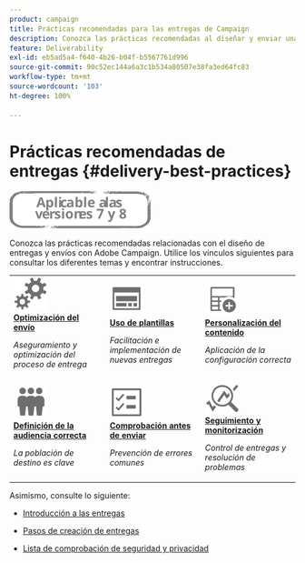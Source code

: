 ```yaml
---
product: campaign
title: Prácticas recomendadas para las entregas de Campaign
description: Conozca las prácticas recomendadas al diseñar y enviar una entrega
feature: Deliverability
exl-id: eb5ad5a4-f640-4b26-b04f-b5567761d996
source-git-commit: 90c52ec144a6a3c1b534a80507e38fa3ed64fc83
workflow-type: tm+mt
source-wordcount: '103'
ht-degree: 100%

---
```


# Prácticas recomendadas de entregas {#delivery-best-practices}

![](../../assets/common.svg)

Conozca las prácticas recomendadas relacionadas con el diseño de entregas y envíos con Adobe Campaign. Utilice los vínculos siguientes para consultar los diferentes temas y encontrar instrucciones.

<table>
<tr>
  <td>
    <a href="optimize-delivery.md">
      <img alt="Optimización" src="assets/do-not-localize/optimize.svg" width="60px"/>
    </a>
    <div>
      <a href="optimize-delivery.md">
    <strong>Optimización del envío</strong>
    </a>
    </div>
    <p>
    <em>Aseguramiento y optimización del proceso de entrega</em>
    <p>
  </td>
   <td>
    <a href="use-templates.md">
      <img alt="Plantillas" src="assets/do-not-localize/design.svg" width="60px"/>
    </a>
    <div>
      <a href="use-templates.md">
    <strong>Uso de plantillas</strong>
    </a>
    </div>
    <p>
    <em>Facilitación e implementación de nuevas entregas</em>
    <p>
  </td>
  <td>
    <a href="design-and-personalize.md">
      <img alt="Diseño" src="assets/do-not-localize/custom.svg" width="60px"/>
    </a>
    <div>
      <a href="design-and-personalize.md">
    <strong>Personalización del contenido</strong>
    </a>
    </div>
    <p>
    <em>Aplicación de la configuración correcta</em>
    <p>
  </td>
</tr>
<tr>
  <td>
    <a href="define-the-right-audience.md">
      <img alt="Destinatario" src="assets/do-not-localize/profiles.svg" width="60px"/>
    </a>
    <div>
      <a href="define-the-right-audience.md">
    <strong>Definición de la audiencia correcta</strong>
    </a>
    </div>
    <p>
    <em>La población de destino es clave</em>
    <p>
  </td>
   <td>
    <a href="check-before-sending.md">
      <img alt="Marque" src="assets/do-not-localize/start.svg" width="60px"/>
    </a>
    <div>
      <a href="check-before-sending.md">
    <strong>Comprobación antes de enviar</strong>
    </a>
    </div>
    <p>
    <em>Prevención de errores comunes</em>
    <p>
  </td>
  <td>
    <a href="track-and-monitor.md">
      <img alt="Optimización" src="assets/do-not-localize/troubleshoot.svg" width="60px"/>
    </a>
    <div>
      <a href="track-and-monitor.md">
    <strong>Seguimiento y monitorización</strong>
    </a>
    </div>
    <p>
    <em>Control de entregas y resolución de problemas</em>
    <p>
  </td>
</tr>
</table>

Asimismo, consulte lo siguiente:

* [Introducción a las entregas](about-deliverability.md)

* [Pasos de creación de entregas](steps-about-delivery-creation-steps.md)

* [Lista de comprobación de seguridad y privacidad](https://helpx.adobe.com/es/campaign/kb/acc-security.html)
